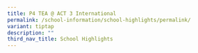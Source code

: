 ```yaml
---
title: P4 TEA @ ACT 3 International
permalink: /school-information/school-highlights/permalink/
variant: tiptap
description: ""
third_nav_title: School Highlights
---
```

